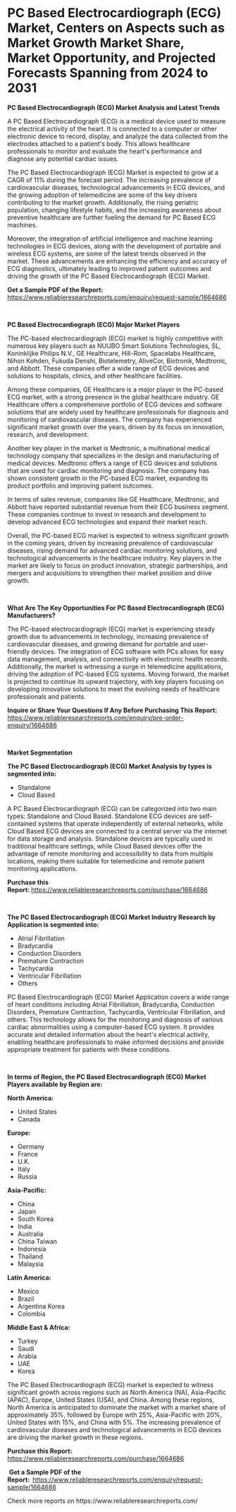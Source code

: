 <p><h1>PC Based Electrocardiograph (ECG) Market, Centers on Aspects such as Market Growth Market Share, Market Opportunity, and Projected Forecasts Spanning from 2024 to 2031</h1></p><p><strong>PC Based Electrocardiograph (ECG) Market Analysis and Latest Trends</strong></p>
<p><p>A PC Based Electrocardiograph (ECG) is a medical device used to measure the electrical activity of the heart. It is connected to a computer or other electronic device to record, display, and analyze the data collected from the electrodes attached to a patient's body. This allows healthcare professionals to monitor and evaluate the heart's performance and diagnose any potential cardiac issues.</p><p>The PC Based Electrocardiograph (ECG) Market is expected to grow at a CAGR of 11% during the forecast period. The increasing prevalence of cardiovascular diseases, technological advancements in ECG devices, and the growing adoption of telemedicine are some of the key drivers contributing to the market growth. Additionally, the rising geriatric population, changing lifestyle habits, and the increasing awareness about preventive healthcare are further fueling the demand for PC Based ECG machines.</p><p>Moreover, the integration of artificial intelligence and machine learning technologies in ECG devices, along with the development of portable and wireless ECG systems, are some of the latest trends observed in the market. These advancements are enhancing the efficiency and accuracy of ECG diagnostics, ultimately leading to improved patient outcomes and driving the growth of the PC Based Electrocardiograph (ECG) Market.</p></p>
<p><strong>Get a Sample PDF of the Report:&nbsp;</strong> <a href="https://www.reliableresearchreports.com/enquiry/request-sample/1664686">https://www.reliableresearchreports.com/enquiry/request-sample/1664686</a></p>
<p>&nbsp;</p>
<p><strong>PC Based Electrocardiograph (ECG) Major Market Players</strong></p>
<p><p>The PC-based electrocardiograph (ECG) market is highly competitive with numerous key players such as NUUBO Smart Solutions Technologies, SL, Koninklijke Philips N.V., GE Healthcare, Hill-Rom, Spacelabs Healthcare, Nihon Kohden, Fukuda Denshi, Biotelemetry, AliveCor, Biotronik, Medtronic, and Abbott. These companies offer a wide range of ECG devices and solutions to hospitals, clinics, and other healthcare facilities.</p><p>Among these companies, GE Healthcare is a major player in the PC-based ECG market, with a strong presence in the global healthcare industry. GE Healthcare offers a comprehensive portfolio of ECG devices and software solutions that are widely used by healthcare professionals for diagnosis and monitoring of cardiovascular diseases. The company has experienced significant market growth over the years, driven by its focus on innovation, research, and development.</p><p>Another key player in the market is Medtronic, a multinational medical technology company that specializes in the design and manufacturing of medical devices. Medtronic offers a range of ECG devices and solutions that are used for cardiac monitoring and diagnosis. The company has shown consistent growth in the PC-based ECG market, expanding its product portfolio and improving patient outcomes.</p><p>In terms of sales revenue, companies like GE Healthcare, Medtronic, and Abbott have reported substantial revenue from their ECG business segment. These companies continue to invest in research and development to develop advanced ECG technologies and expand their market reach.</p><p>Overall, the PC-based ECG market is expected to witness significant growth in the coming years, driven by increasing prevalence of cardiovascular diseases, rising demand for advanced cardiac monitoring solutions, and technological advancements in the healthcare industry. Key players in the market are likely to focus on product innovation, strategic partnerships, and mergers and acquisitions to strengthen their market position and drive growth.</p></p>
<p>&nbsp;</p>
<p><strong>What Are The Key Opportunities For PC Based Electrocardiograph (ECG) Manufacturers?</strong></p>
<p><p>The PC-based electrocardiograph (ECG) market is experiencing steady growth due to advancements in technology, increasing prevalence of cardiovascular diseases, and growing demand for portable and user-friendly devices. The integration of ECG software with PCs allows for easy data management, analysis, and connectivity with electronic health records. Additionally, the market is witnessing a surge in telemedicine applications, driving the adoption of PC-based ECG systems. Moving forward, the market is projected to continue its upward trajectory, with key players focusing on developing innovative solutions to meet the evolving needs of healthcare professionals and patients.</p></p>
<p><strong>Inquire or Share Your Questions If Any Before Purchasing This Report:</strong> <a href="https://www.reliableresearchreports.com/enquiry/pre-order-enquiry/1664686">https://www.reliableresearchreports.com/enquiry/pre-order-enquiry/1664686</a></p>
<p>&nbsp;</p>
<p><strong>Market Segmentation</strong></p>
<p><strong>The PC Based Electrocardiograph (ECG) Market Analysis by types is segmented into:</strong></p>
<p><ul><li>Standalone</li><li>Cloud Based</li></ul></p>
<p><p>A PC Based Electrocardiograph (ECG) can be categorized into two main types: Standalone and Cloud Based. Standalone ECG devices are self-contained systems that operate independently of external networks, while Cloud Based ECG devices are connected to a central server via the internet for data storage and analysis. Standalone devices are typically used in traditional healthcare settings, while Cloud Based devices offer the advantage of remote monitoring and accessibility to data from multiple locations, making them suitable for telemedicine and remote patient monitoring applications.</p></p>
<p><strong>Purchase this Report:&nbsp;</strong><a href="https://www.reliableresearchreports.com/purchase/1664686">https://www.reliableresearchreports.com/purchase/1664686</a></p>
<p>&nbsp;</p>
<p><strong>The PC Based Electrocardiograph (ECG) Market Industry Research by Application is segmented into:</strong></p>
<p><ul><li>Atrial Fibrillation</li><li>Bradycardia</li><li>Conduction Disorders</li><li>Premature Contraction</li><li>Tachycardia</li><li>Ventricular Fibrillation</li><li>Others</li></ul></p>
<p><p>PC Based Electrocardiograph (ECG) Market Application covers a wide range of heart conditions including Atrial Fibrillation, Bradycardia, Conduction Disorders, Premature Contraction, Tachycardia, Ventricular Fibrillation, and others. This technology allows for the monitoring and diagnosis of various cardiac abnormalities using a computer-based ECG system. It provides accurate and detailed information about the heart's electrical activity, enabling healthcare professionals to make informed decisions and provide appropriate treatment for patients with these conditions.</p></p>
<p>&nbsp;</p>
<p><strong>In terms of Region, the PC Based Electrocardiograph (ECG) Market Players available by Region are:</strong></p>
<p>
    <p> <strong> North America: </strong>
        <ul>
            <li>United States</li>
            <li>Canada</li>
        </ul>
        </p> 
    <p> <strong> Europe: </strong>
        <ul>
            <li>Germany</li>
            <li>France</li>
            <li>U.K.</li>
            <li>Italy</li>
            <li>Russia</li>
        </ul>
        </p> 
    <p> <strong> Asia-Pacific: </strong>
        <ul>
            <li>China</li>
            <li>Japan</li>
            <li>South Korea</li>
            <li>India</li>
            <li>Australia</li>
            <li>China Taiwan</li>
            <li>Indonesia</li>
            <li>Thailand</li>
            <li>Malaysia</li>
        </ul>
        </p> 
    <p> <strong> Latin America: </strong>
        <ul>
            <li>Mexico</li>
            <li>Brazil</li>
            <li>Argentina Korea</li>
            <li>Colombia</li>
        </ul>
        </p> 
    <p> <strong> Middle East & Africa: </strong>
        <ul>
            <li>Turkey</li>
            <li>Saudi</li>
            <li>Arabia</li>
            <li>UAE</li>
            <li>Korea</li>
        </ul>
    </p>
    </p>
<p><p>The PC Based Electrocardiograph (ECG) market is expected to witness significant growth across regions such as North America (NA), Asia-Pacific (APAC), Europe, United States (USA), and China. Among these regions, North America is anticipated to dominate the market with a market share of approximately 35%, followed by Europe with 25%, Asia-Pacific with 20%, United States with 15%, and China with 5%. The increasing prevalence of cardiovascular diseases and technological advancements in ECG devices are driving the market growth in these regions.</p></p>
<p><strong>Purchase this Report: </strong><a href="https://www.reliableresearchreports.com/purchase/1664686">https://www.reliableresearchreports.com/purchase/1664686</a></p>
<p>&nbsp;<strong>Get a Sample PDF of the Report:&nbsp;&nbsp;</strong><a href="https://www.reliableresearchreports.com/enquiry/request-sample/1664686">https://www.reliableresearchreports.com/enquiry/request-sample/1664686</a></p>
<p><strong></strong></p>
<p>Check more reports on https://www.reliableresearchreports.com/</p>